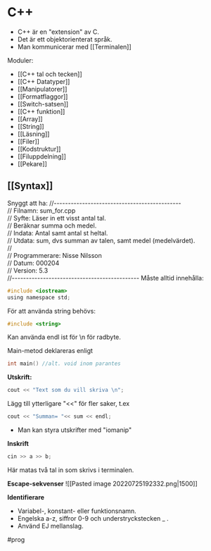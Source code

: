 

# C++

- C++ är en "extension" av C. 
- Det är ett objektorienterat språk.
- Man kommunicerar med [[Terminalen]]

Moduler:
- [[C++ tal och tecken]]
- [[C++ Datatyper]]
- [[Manipulatorer]]
- [[Formatflaggor]]
- [[Switch-satsen]]
- [[C++ funktion]]
- [[Array]]
- [[String]]
- [[Läsning]]
- [[Filer]]
- [[Kodstruktur]]
- [[Filuppdelning]]
- [[Pekare]]

## [[Syntax]]
Snyggt att ha:
//---------------------------------------------  
// Filnamn: sum_for.cpp  
// Syfte:   Läser in ett visst antal tal.   
//          Beräknar summa och medel.  
// Indata:  Antal samt antal st heltal.  
// Utdata:  sum, dvs summan av talen, samt medel (medelvärdet).  
//  
// Programmerare: Nisse Nilsson  
// Datum: 000204  
// Version: 5.3  
//---------------------------------------------
Måste alltid innehålla:
```C
#include <iostream>      
using namespace std;
```

För att använda string behövs:
```c
#include <string>
```

Kan använda endl ist för \n för radbyte.

Main-metod deklareras enligt
```c
int main() //alt. void inom parantes
```

**Utskrift:**
```c
cout << "Text som du vill skriva \n";
```
Lägg till ytterligare "<<" för fler saker, t.ex
```c
cout << "Summan= "<< sum << endl;
```

- Man kan styra utskrifter med "iomanip"

**Inskrift**
```c 
cin >> a >> b;
```
Här matas två tal in som skrivs i terminalen.

**Escape-sekvenser**
![[Pasted image 20220725192332.png|1500]]

**Identifierare**
- Variabel-, konstant- eller funktionsnamn.
- Engelska a-z, siffror 0-9 och understryckstecken _ .
- Använd EJ mellanslag. 


#prog 
